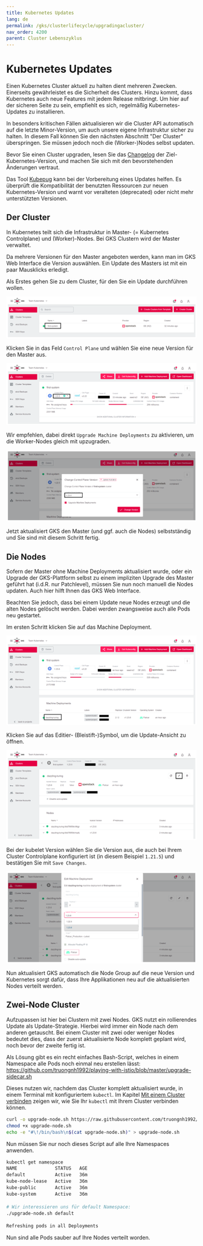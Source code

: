 ```yaml
---
title: Kubernetes Updates
lang: de
permalink: /gks/clusterlifecycle/upgradingacluster/
nav_order: 4200
parent: Cluster Lebenszyklus
---
```

<!-- LTeX:  language=de-DE -->
# Kubernetes Updates

Einen Kubernetes Cluster aktuell zu halten dient mehreren Zwecken.
Einerseits gewährleistet es die Sicherheit des Clusters. Hinzu
kommt, dass Kubernetes auch neue Features mit jedem Release mitbringt.
Um hier auf der sicheren Seite zu sein, empfiehlt
es sich, regelmäßig Kubernetes-Updates zu installieren.

In besonders kritischen Fällen aktualisieren wir die Cluster API
automatisch auf die letzte Minor-Version, um auch unsere eigene
Infrastruktur sicher zu halten. In diesem Fall können Sie den nächsten
Abschnitt "Der Cluster" überspringen. Sie müssen jedoch noch die (Worker-)Nodes
selbst updaten.

Bevor Sie einen Cluster upgraden, lesen Sie das [Changelog](/gks/about/) der Ziel-Kubernetes-Version,
und machen Sie sich mit den bevorstehenden Änderungen vertraut.

Das Tool [Kubepug](https://github.com/rikatz/kubepug) kann bei der Vorbereitung eines Updates helfen.
Es überprüft die Kompatibilität der benutzten Ressourcen zur neuen Kubernetes-Version und warnt vor veralteten (deprecated) oder nicht mehr unterstützten Versionen.

## Der Cluster

In Kubernetes teilt sich die Infrastruktur in Master- (= Kubernetes Controlplane) und (Worker)-Nodes.
Bei GKS Clustern wird der Master verwaltet.

Da mehrere Versionen für den Master angeboten werden, kann man
im GKS Web Interface die Version auswählen. Ein
Update des Masters ist mit ein paar Mausklicks erledigt.

Als Erstes gehen Sie zu dem Cluster, für den Sie ein Update durchführen wollen.

![Step 1](../images/KubUpd01.png)

Klicken Sie in das Feld `Control Plane` und wählen Sie eine
neue Version für den Master aus.

![Step 2](../images/KubUpd02.png)

Wir empfehlen, dabei direkt `Upgrade Machine Deployments` zu aktivieren, um die Worker-Nodes gleich mit upzugraden.

![Step 2](../images/KubUpd03.png)

Jetzt aktualisiert GKS den Master (und ggf. auch die Nodes) selbstständig und Sie sind mit
diesem Schritt fertig.

## Die Nodes

Sofern der Master ohne Machine Deployments aktualisiert wurde, oder ein Upgrade der GKS-Plattform selbst zu einem impliziten Upgrade des Master geführt hat (i.d.R. nur Patchlevel), müssen Sie nun noch manuell die Nodes updaten. Auch hier hilft Ihnen das GKS Web Interface.

Beachten Sie jedoch, dass bei einem Update neue Nodes erzeugt
und die alten Nodes gelöscht werden. Dabei werden zwangsweise auch
alle Pods neu gestartet.

Im ersten Schritt klicken Sie auf das Machine Deployment.

![Step 3](../images/KubUpd04.png)

Klicken Sie auf das Editier- (Bleistift-)Symbol, um die Update-Ansicht
zu öffnen.

![Step 4](../images/KubUpd05.png)

Bei der kubelet Version wählen Sie die Version aus, die auch bei
Ihrem Cluster Controlplane konfiguriert ist (in diesem Beispiel
`1.21.5`) und bestätigen Sie mit `Save Changes`.

![Step 5](../images/KubUpd06.png)

Nun aktualisiert GKS automatisch die Node Group auf die neue Version
und Kubernetes sorgt dafür, dass Ihre Applikationen
neu auf die aktualisierten Nodes verteilt werden.

## Zwei-Node Cluster

Aufzupassen ist hier bei Clustern mit zwei Nodes. GKS nutzt ein
rollierendes Update als Update-Strategie. Hierbei wird immer
ein Node nach dem anderen getauscht. Bei einem Cluster mit zwei oder
weniger Nodes bedeutet dies, dass der zuerst aktualisierte Node komplett
geplant wird, noch bevor der zweite fertig ist.

Als Lösung gibt es ein recht einfaches Bash-Script, welches in einem
Namespace alle Pods noch einmal neu erstellen lässt:
<https://github.com/truongnh1992/playing-with-istio/blob/master/upgrade-sidecar.sh>
<!-- the above is a REALLY bad idea as we are linking to contents that can be changed at any time without us noticing ... we need to FIX this -->

Dieses nutzen wir, nachdem das Cluster komplett aktualisiert wurde, in einem Terminal mit konfiguriertem `kubectl`. Im Kapitel [Mit einem Cluster verbinden](/gks/accessmanagement/connectingtoacluster/) zeigen wir, wie Sie Ihr `kubectl` mit Ihrem Cluster verbinden können.

```bash
curl -o upgrade-node.sh https://raw.githubusercontent.com/truongnh1992/playing-with-istio/master/upgrade-sidecar.sh
chmod +x upgrade-node.sh
echo -e "#\!/bin/bash\n$(cat upgrade-node.sh)" > upgrade-node.sh
```

Nun müssen Sie nur noch dieses Script auf alle Ihre Namespaces anwenden.

```bash
kubectl get namespace
NAME              STATUS   AGE
default           Active   36m
kube-node-lease   Active   36m
kube-public       Active   36m
kube-system       Active   36m

# Wir interessieren uns für default Namespace:
./upgrade-node.sh default

Refreshing pods in all Deployments
```

Nun sind alle Pods sauber auf Ihre Nodes verteilt worden.
